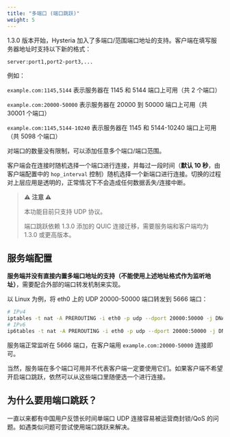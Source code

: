 ```yaml
---
title: "多端口 (端口跳跃)"
weight: 5
---
```


1.3.0 版本开始，Hysteria 加入了多端口/范围端口地址的支持。客户端在填写服务器地址时支持以下新的格式：

```
server:port1,port2-port3,...
```

例如：

`example.com:1145,5144` 表示服务器在 1145 和 5144 端口上可用（共 2 个端口）

`example.com:20000-50000` 表示服务器在 20000 到 50000 端口上可用（共 30001 个端口）

`example.com:1145,5144-10240` 表示服务器在 1145 和 5144-10240 端口上可用（共 5098 个端口）

对端口的数量没有限制，可以添加任意多个端口/端口范围。

客户端会在连接时随机选择一个端口进行连接，并每过一段时间（**默认 10 秒**，由客户端配置中的 `hop_interval` 控制）随机选择一个新端口进行连接。切换的过程对上层应用是透明的，正常情况下不会造成任何数据丢失/连接中断。

> **⚠ 注意 ⚠**
>
> 本功能目前只支持 UDP 协议。
> 
> 端口跳跃依赖 1.3.0 添加的 QUIC 连接迁移，需要服务端和客户端均为 1.3.0 或更高版本。

## 服务端配置

**服务端并没有直接内置多端口地址的支持（不能使用上述地址格式作为监听地址）**，需要配合外部的端口转发机制来实现。

以 Linux 为例，将 eth0 上的 UDP 20000-50000 端口转发到 5666 端口：

```bash
# IPv4
iptables -t nat -A PREROUTING -i eth0 -p udp --dport 20000:50000 -j DNAT --to-destination :5666
# IPv6
ip6tables -t nat -A PREROUTING -i eth0 -p udp --dport 20000:50000 -j DNAT --to-destination :5666
```

服务端正常监听在 5666 端口，在客户端用 `example.com:20000-50000` 连接即可。

当然，服务端在多个端口可用并不代表客户端一定要使用它们。如果客户端不希望开启端口跳跃，依然可以从这些端口里随便选一个进行连接。

## 为什么要用端口跳跃？

一直以来都有中国用户反馈长时间单端口 UDP 连接容易被运营商封锁/QoS 的问题。如遇类似问题可尝试使用端口跳跃来解决。